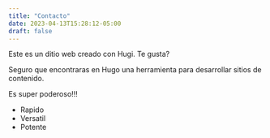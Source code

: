 ```yaml
---
title: "Contacto"
date: 2023-04-13T15:28:12-05:00
draft: false
---
```


Este es un ditio web creado con Hugi. Te gusta?  

Seguro que encontraras en Hugo una herramienta para desarrollar sitios de contenido.  

Es super poderoso!!!  

- Rapido
- Versatil
- Potente